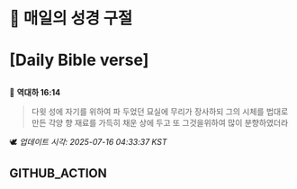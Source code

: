 # 🙏 매일의 성경 구절
# [Daily Bible verse]
##
<!-- START_BIBLE_VERSE -->
📖 **역대하 16:14**
> 다윗 성에 자기를 위하여 파 두었던 묘실에 무리가 장사하되 그의 시체를 법대로 만든 각양 향 재료를 가득히 채운 상에 두고 또 그것을위하여 많이 분향하였더라

🕊️ _업데이트 시각: 2025-07-16 04:33:37 KST_
  <!-- END_BIBLE_VERSE -->
## GITHUB_ACTION
